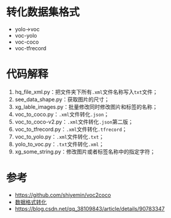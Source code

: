 # 转化数据集格式

- yolo->voc
- voc-yolo
- voc-coco
- voc-tfrecord

# 代码解释

1. hq_file_xml.py：把文件夹下所有`.xml`文件名称写入`txt`文件；
2. see_data_shape.py：获取图片的尺寸；
3. xg_lable_images.py：批量修改同时修改图片和标签的名称；
4. voc_to_coco.py：`.xml`文件转化`.json`；
5. voc_to_coco-v2.py：`.xml`文件转化`.json`第二版；
6. voc_to_tfrecord.py：`.xml`文件转化`.tfrecord`；
7. voc_to_yolo.py：`.xml`文件转化`.txt`；
8. yolo_to_voc.py：`.txt`文件转化`.xml`；
9. xg_some_string.py：修改图片或者标签名称中的指定字符；

# 参考

- https://github.com/shiyemin/voc2coco
- [数据格式转化](https://blog.csdn.net/weixin_42419002/article/details/100127714?utm_medium=distribute.pc_relevant_t0.none-task-blog-BlogCommendFromMachineLearnPai2-1.compare&depth_1-utm_source=distribute.pc_relevant_t0.none-task-blog-BlogCommendFromMachineLearnPai2-1.compare)
- https://blog.csdn.net/qq_38109843/article/details/90783347
